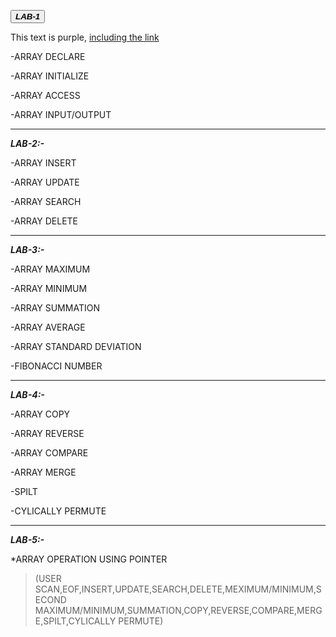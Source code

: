  <button class="button-save large">_**LAB-1**_</button>
<div class="text-purple">
  This text is purple, <a href="#" class="text-inherit">including the link</a>
</div>


-ARRAY DECLARE

-ARRAY INITIALIZE

-ARRAY ACCESS

-ARRAY INPUT/OUTPUT

---

_**LAB-2:-**_

-ARRAY INSERT

-ARRAY UPDATE

-ARRAY SEARCH

-ARRAY DELETE

---

_**LAB-3:-**_

-ARRAY MAXIMUM

-ARRAY MINIMUM

-ARRAY SUMMATION

-ARRAY AVERAGE

-ARRAY STANDARD DEVIATION

-FIBONACCI NUMBER

---

_**LAB-4:-**_

-ARRAY COPY

-ARRAY REVERSE

-ARRAY COMPARE

-ARRAY MERGE

-SPILT

-CYLICALLY PERMUTE

---

_**LAB-5:-**_

 *ARRAY OPERATION USING POINTER

>(USER SCAN,EOF,INSERT,UPDATE,SEARCH,DELETE,MEXIMUM/MINIMUM,SECOND MAXIMUM/MINIMUM,SUMMATION,COPY,REVERSE,COMPARE,MERGE,SPILT,CYLICALLY PERMUTE)







